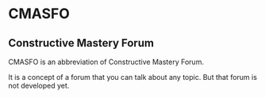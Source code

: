 
# CMASFO

## Constructive Mastery Forum

CMASFO is an abbreviation of Constructive Mastery Forum.

It is a concept of a forum that you can talk about any topic.
But that forum is not developed yet.
